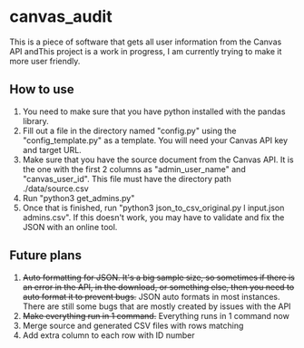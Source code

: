 # canvas_audit
This is a piece of software that gets all user information from the Canvas API andThis project is a work in progress, I am currently trying to make it more user friendly.


## How to use
1) You need to make sure that you have python installed with the pandas library.
2) Fill out a file in the directory named "config.py" using the "config_template.py" as a template. You will need your Canvas API key and target URL.
3) Make sure that you have the source document from the Canvas API. It is the one with the first 2 columns as "admin_user_name" and	"canvas_user_id". This file must have the directory path ./data/source.csv
5) Run "python3 get_admins.py" 
6) Once that is finished, run "python3 json_to_csv_original.py l input.json admins.csv". If this doesn't work, you may have to validate and fix the JSON with an online tool.

## Future plans
1) ~~Auto formatting for JSON. It's a big sample size, so sometimes if there is an error in the API, in the download, or something else, then you need to auto format it to prevent bugs.~~ JSON auto formats in most instances. There are still some bugs that are mostly created by issues with the API
2) ~~Make everything run in 1 command.~~ Everything runs in 1 command now
3) Merge source and generated CSV files with rows matching
4) Add extra column to each row with ID number


